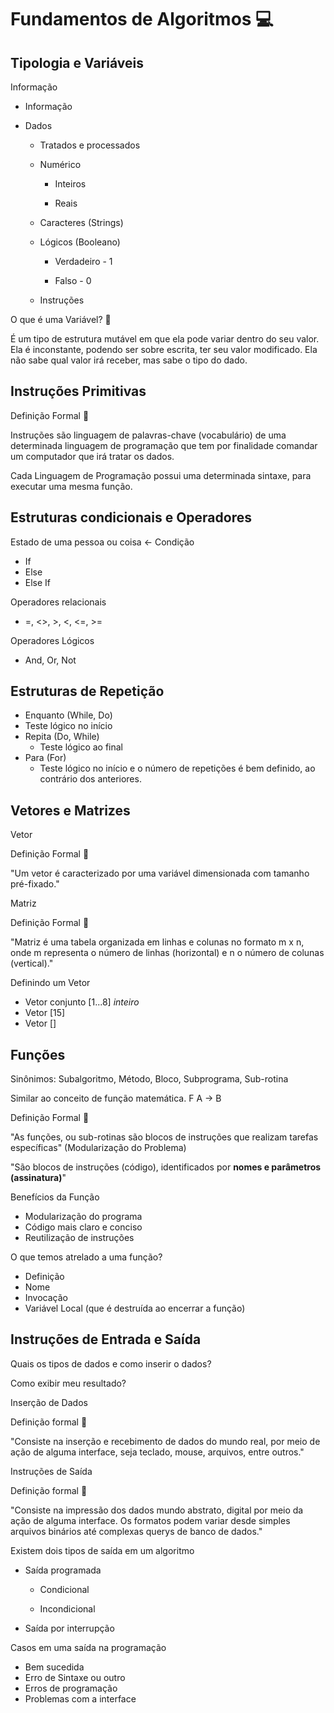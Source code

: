 # Fundamentos de Algoritmos :computer:



## Tipologia e Variáveis 

 

Informação

- Informação

- Dados

  - Tratados e processados

  - Numérico

    - Inteiros
  
    - Reais
  
  - Caracteres (Strings)
  
  - Lógicos (Booleano)
  
    - Verdadeiro - 1

    - Falso - 0
  
  - Instruções

 

O que é uma Variável? :book:

É um tipo de estrutura mutável em que ela pode variar dentro do seu valor. Ela é inconstante, podendo ser sobre escrita, ter seu valor modificado. Ela não sabe qual valor irá receber, mas sabe o tipo do dado.



## Instruções Primitivas

Definição Formal :book:

Instruções são linguagem de palavras-chave (vocabulário) de uma determinada linguagem de programação que tem por finalidade comandar um computador que irá tratar os dados.

 

Cada Linguagem de Programação possui uma determinada sintaxe, para executar uma mesma função.

 

## Estruturas condicionais e Operadores

Estado de uma pessoa ou coisa <- Condição

- If
- Else 
- Else If

Operadores relacionais

- =, <>, >, <,     <=, >=

 

Operadores Lógicos

- And, Or, Not

  

## Estruturas de Repetição

 

- Enquanto (While, Do)
- Teste lógico no início
- Repita (Do, While)
  - Teste lógico ao final
- Para (For)
  - Teste lógico no início e o      número de repetições é bem definido, ao contrário dos anteriores.

 

## Vetores e Matrizes

 

Vetor

Definição Formal :book:

"Um vetor é caracterizado por uma variável dimensionada com tamanho pré-fixado."

 

Matriz

Definição Formal :book:

"Matriz é uma tabela organizada em linhas e colunas no formato m x n, onde m representa o número de linhas (horizontal) e n o número de colunas (vertical)."

 

Definindo um Vetor

- Vetor conjunto [1...8]     *inteiro*
- Vetor [15]
- Vetor []

 

## Funções

Sinônimos: Subalgoritmo, Método, Bloco, Subprograma, Sub-rotina

Similar ao conceito de função matemática. F A -> B

 

Definição Formal :book:

"As funções, ou sub-rotinas são blocos de instruções que realizam tarefas específicas" (Modularização do Problema)

 

"São blocos de instruções (código), identificados por **nomes e parâmetros (assinatura)**"

 

Benefícios da Função

- Modularização do programa
- Código mais claro e conciso
- Reutilização de instruções

 

O que temos atrelado a uma função?

- Definição
- Nome
- Invocação
- Variável Local (que é     destruída ao encerrar a função)

 

 

## Instruções de Entrada e Saída

Quais os tipos de dados e como inserir o dados?

Como exibir meu resultado?

 

Inserção de Dados

Definição formal :book:

"Consiste na inserção e recebimento de dados do mundo real, por meio de ação de alguma interface, seja teclado, mouse, arquivos, entre outros."

 

Instruções de Saída

Definição formal :book:

"Consiste na impressão dos dados mundo abstrato, digital por meio da ação de alguma interface. Os formatos podem variar desde simples arquivos binários até complexas querys de banco de dados."

 

Existem dois tipos de saída em um algoritmo

- Saída programada

  - Condicional

  - Incondicional

- Saída por interrupção

 

Casos em uma saída na programação

- Bem sucedida
- Erro de Sintaxe ou outro
- Erros de programação
- Problemas com a interface
